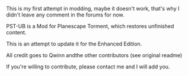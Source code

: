 This is my first attempt in modding, maybe it doesn't work, that's why I didn't leave any comment in the forums for now.

PST-UB is a Mod for Planescape Torment, which restores unfinished content.

This is an attempt to update it for the Enhanced Edition.

All credit goes to Qwinn andthe other contributors (see original readme)

If you're willing to contribute, please contact me and I will add you. 
